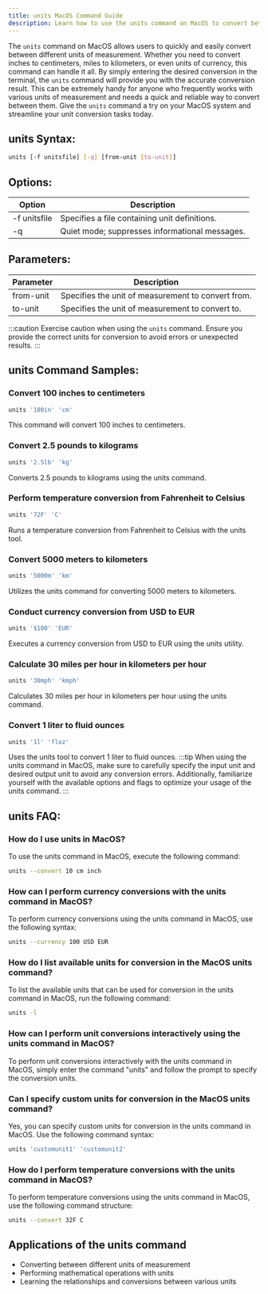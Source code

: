 ```yaml
---
title: units MacOS Command Guide
description: Learn how to use the units command on MacOS to convert between different units of measurement effortlessly.
---
```


The `units` command on MacOS allows users to quickly and easily convert between different units of measurement. Whether you need to convert inches to centimeters, miles to kilometers, or even units of currency, this command can handle it all. By simply entering the desired conversion in the terminal, the `units` command will provide you with the accurate conversion result. This can be extremely handy for anyone who frequently works with various units of measurement and needs a quick and reliable way to convert between them. Give the `units` command a try on your MacOS system and streamline your unit conversion tasks today.

## units Syntax:
```bash
units [-f unitsfile] [-q] [from-unit [to-unit]]
```
## Options:
| Option          | Description                               |
|-----------------|-------------------------------------------|
| -f unitsfile    | Specifies a file containing unit definitions.|
| -q              | Quiet mode; suppresses informational messages.|

## Parameters:
| Parameter  | Description                                  |
|------------|----------------------------------------------|
| from-unit  | Specifies the unit of measurement to convert from. |
| to-unit    | Specifies the unit of measurement to convert to.   |

:::caution
Exercise caution when using the `units` command. Ensure you provide the correct units for conversion to avoid errors or unexpected results.
:::
## units Command Samples:
### Convert 100 inches to centimeters
```bash
units '100in' 'cm'
```
This command will convert 100 inches to centimeters.

### Convert 2.5 pounds to kilograms
```bash
units '2.5lb' 'kg'
```
Converts 2.5 pounds to kilograms using the units command.

### Perform temperature conversion from Fahrenheit to Celsius
```bash
units '72F' 'C'
```
Runs a temperature conversion from Fahrenheit to Celsius with the units tool.

### Convert 5000 meters to kilometers
```bash
units '5000m' 'km'
```
Utilizes the units command for converting 5000 meters to kilometers.

### Conduct currency conversion from USD to EUR
```bash
units '$100' 'EUR'
```
Executes a currency conversion from USD to EUR using the units utility.

### Calculate 30 miles per hour in kilometers per hour
```bash
units '30mph' 'kmph'
```
Calculates 30 miles per hour in kilometers per hour using the units command.

### Convert 1 liter to fluid ounces
```bash
units '1l' 'floz'
```
Uses the units tool to convert 1 liter to fluid ounces.
:::tip
When using the units command in MacOS, make sure to carefully specify the input unit and desired output unit to avoid any conversion errors. Additionally, familiarize yourself with the available options and flags to optimize your usage of the units command.
:::

## units FAQ:
### How do I use units in MacOS?
To use the units command in MacOS, execute the following command:
```bash
units --convert 10 cm inch
```

### How can I perform currency conversions with the units command in MacOS?
To perform currency conversions using the units command in MacOS, use the following syntax:
```bash
units --currency 100 USD EUR
```

### How do I list available units for conversion in the MacOS units command?
To list the available units that can be used for conversion in the units command in MacOS, run the following command:
```bash
units -l
```

### How can I perform unit conversions interactively using the units command in MacOS?
To perform unit conversions interactively with the units command in MacOS, simply enter the command "units" and follow the prompt to specify the conversion units.

### Can I specify custom units for conversion in the MacOS units command?
Yes, you can specify custom units for conversion in the units command in MacOS. Use the following command syntax:
```bash
units 'customunit1' 'customunit2'
```

### How do I perform temperature conversions with the units command in MacOS?
To perform temperature conversions using the units command in MacOS, use the following command structure:
```bash
units --convert 32F C
```
## Applications of the units command

- Converting between different units of measurement
- Performing mathematical operations with units
- Learning the relationships and conversions between various units